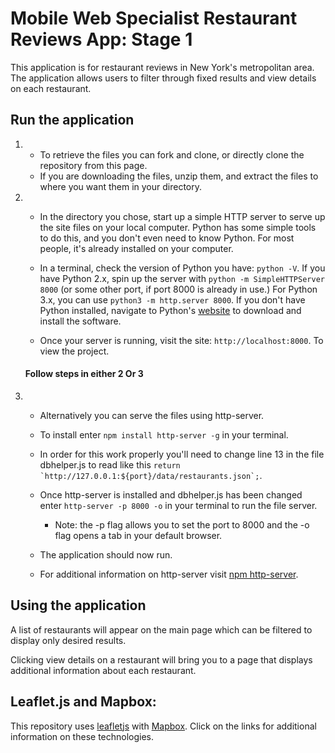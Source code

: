 # Mobile Web Specialist Restaurant Reviews App: Stage 1

This application is for restaurant reviews in New York's metropolitan area. The application allows users to filter through fixed results and view details on each restaurant.

## Run the application
1)
    * To retrieve the files you can fork and clone, or directly clone the repository from this page.
    * If you are downloading the files, unzip them, and extract the files to where you want them in your directory.
2)
    * In the directory you chose, start up a simple HTTP server to serve up the site files on your local computer. Python has some simple tools to do this, and you don't even need to know Python. For most people, it's already installed on your computer. 
    
    * In a terminal, check the version of Python you have: `python -V`. If you have Python 2.x, spin up the server with `python -m SimpleHTTPServer 8000` (or some other port, if port 8000 is already in use.) For Python 3.x, you can use `python3 -m http.server 8000`. If you don't have Python installed, navigate to Python's [website](https://www.python.org/) to download and install the software.

    * Once your server is running, visit the site: `http://localhost:8000`. To view the project.
    
    #### Follow steps in either 2 Or 3
3)
    * Alternatively you can serve the files using http-server.

    * To install enter ```npm install http-server -g``` in your terminal.

    * In order for this work properly you'll need to change line 13 in the file dbhelper.js to read like this ```return `http://127.0.0.1:${port}/data/restaurants.json`;```.

    * Once http-server is installed and dbhelper.js has been changed enter ```http-server -p 8000 -o``` in your terminal to run the file server.
        * Note: the -p flag allows you to set the port to 8000 and the -o flag opens a tab in your default browser.
    
    * The application should now run.

    * For additional information on http-server visit [npm http-server](https://www.npmjs.com/package/http-server).


## Using the application
A list of restaurants will appear on the main page which can be filtered to display only desired results.

Clicking view details on a restaurant will bring you to a page that displays additional information about each restaurant.

## Leaflet.js and Mapbox:

This repository uses [leafletjs](https://leafletjs.com/) with [Mapbox](https://www.mapbox.com/). Click on the links for additional information on these technologies.